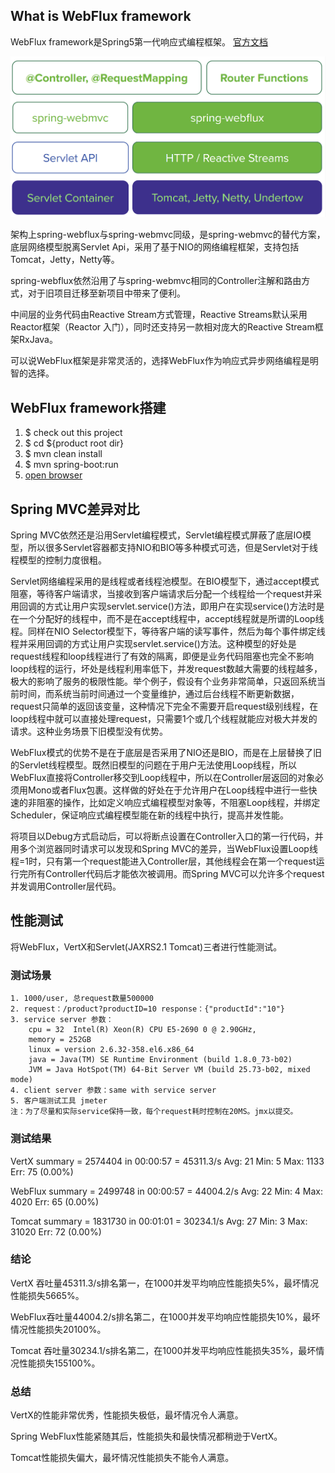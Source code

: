 ## What is WebFlux framework
WebFlux framework是Spring5第一代响应式编程框架。
[官方文档](https://docs.spring.io/spring/docs/5.0.0.BUILD-SNAPSHOT/spring-framework-reference/html/web-reactive.html)

<img src="/docs/image2018-4-14 14_50_43.png" />

架构上spring-webflux与spring-webmvc同级，是spring-webmvc的替代方案，底层网络模型脱离Servlet Api，采用了基于NIO的网络编程框架，支持包括Tomcat，Jetty，Netty等。

spring-webflux依然沿用了与spring-webmvc相同的Controller注解和路由方式，对于旧项目迁移至新项目中带来了便利。

中间层的业务代码由Reactive Stream方式管理，Reactive Streams默认采用Reactor框架（Reactor 入门），同时还支持另一款相对庞大的Reactive Stream框架RxJava。

可以说WebFlux框架是非常灵活的，选择WebFlux作为响应式异步网络编程是明智的选择。

## WebFlux framework搭建

1. $ check out this project
2. $ cd ${product root dir}
3. $ mvn clean install
4. $ mvn spring-boot:run
5. [open browser](http://localhost:8080/product?productId=10)

## Spring MVC差异对比

Spring MVC依然还是沿用Servlet编程模式，Servlet编程模式屏蔽了底层IO模型，所以很多Servlet容器都支持NIO和BIO等多种模式可选，但是Servlet对于线程模型的控制力度很粗。

Servlet网络编程采用的是线程或者线程池模型。在BIO模型下，通过accept模式阻塞，等待客户端请求，当接收到客户端请求后分配一个线程给一个request并采用回调的方式让用户实现servlet.service()方法，即用户在实现service()方法时是在一个分配好的线程中，而不是在accept线程中，accept线程就是所谓的Loop线程。同样在NIO Selector模型下，等待客户端的读写事件，然后为每个事件绑定线程并采用回调的方式让用户实现servlet.service()方法。这种模型的好处是request线程和loop线程进行了有效的隔离，即便是业务代码阻塞也完全不影响loop线程的运行，坏处是线程利用率低下，并发request数越大需要的线程越多，极大的影响了服务的极限性能。举个例子，假设有个业务非常简单，只返回系统当前时间，而系统当前时间通过一个变量维护，通过后台线程不断更新数据，request只简单的返回该变量，这种情况下完全不需要开启request级别线程，在loop线程中就可以直接处理request，只需要1个或几个线程就能应对极大并发的请求。这种业务场景下旧模型没有优势。

WebFlux模式的优势不是在于底层是否采用了NIO还是BIO，而是在上层替换了旧的Servlet线程模型。既然旧模型的问题在于用户无法使用Loop线程，所以WebFlux直接将Controller移交到Loop线程中，所以在Controller层返回的对象必须用Mono<T>或者Flux<T>包裹。这样做的好处在于允许用户在Loop线程中进行一些快速的非阻塞的操作，比如定义响应式编程模型对象等，不阻塞Loop线程，并绑定Scheduler，保证响应式编程模型能在新的线程中执行，提高并发性能。

将项目以Debug方式启动后，可以将断点设置在Controller入口的第一行代码，并用多个浏览器同时请求可以发现和Spring MVC的差异，当WebFlux设置Loop线程=1时，只有第一个request能进入Controller层，其他线程会在第一个request运行完所有Controller代码后才能依次被调用。而Spring MVC可以允许多个request并发调用Controller层代码。

## 性能测试
将WebFlux，VertX和Servlet(JAXRS2.1 Tomcat)三者进行性能测试。

### 测试场景
    1. 1000/user, 总request数量500000
    2. request：/product?productID=10 response：{"productId":"10"}
    3. service server 参数：
        cpu = 32  Intel(R) Xeon(R) CPU E5-2690 0 @ 2.90GHz,
        memory = 252GB
        linux = version 2.6.32-358.el6.x86_64
        java = Java(TM) SE Runtime Environment (build 1.8.0_73-b02)
        JVM = Java HotSpot(TM) 64-Bit Server VM (build 25.73-b02, mixed mode)
    4. client server 参数：same with service server
    5. 客户端测试工具 jmeter
    注：为了尽量和实际service保持一致，每个request耗时控制在20MS。jmx以提交。

### 测试结果

VertX   summary = 2574404 in 00:00:57 = 45311.3/s Avg:  21 Min:  5 Max:  1133 Err:  75 (0.00%)

WebFlux summary = 2499748 in 00:00:57 = 44004.2/s Avg:  22 Min:  4 Max:  4020 Err: 65 (0.00%)

Tomcat  summary = 1831730 in 00:01:01 = 30234.1/s Avg:  27 Min:  3 Max: 31020 Err:  72 (0.00%)


### 结论

VertX  吞吐量45311.3/s排名第一，在1000并发平均响应性能损失5%，最坏情况性能损失5665%。

WebFlux吞吐量44004.2/s排名第二，在1000并发平均响应性能损失10%，最坏情况性能损失20100%。

Tomcat 吞吐量30234.1/s排名第二，在1000并发平均响应性能损失35%，最坏情况性能损失155100%。




### 总结
VertX的性能非常优秀，性能损失极低，最坏情况令人满意。

Spring WebFlux性能紧随其后，性能损失和最快情况都稍逊于VertX。

Tomcat性能损失偏大，最坏情况性能损失不能令人满意。

